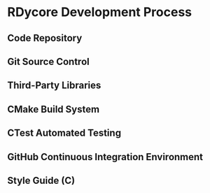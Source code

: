 # RDycore Development Process

## Code Repository

## Git Source Control

## Third-Party Libraries

## CMake Build System

## CTest Automated Testing

## GitHub Continuous Integration Environment

## Style Guide (C)

